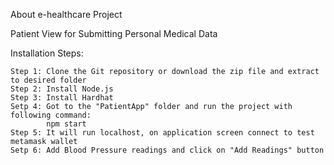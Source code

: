 
About e-healthcare Project 

Patient View for Submitting Personal Medical Data

Installation Steps:

	Step 1: Clone the Git repository or download the zip file and extract to desired folder
	Step 2: Install Node.js
	Step 3: Install Hardhat
	Setp 4: Got to the "PatientApp" folder and run the project with following command:
			npm start
	Step 5: It will run localhost, on application screen connect to test metamask wallet
	Setp 6: Add Blood Pressure readings and click on "Add Readings" button
	
